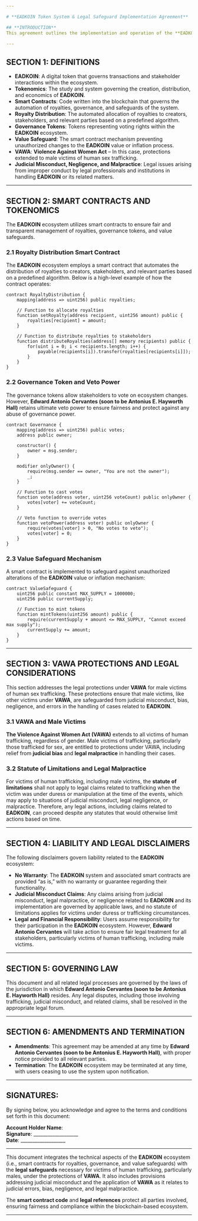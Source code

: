 ```yaml
---

# **EADKOIN Token System & Legal Safeguard Implementation Agreement**

## **INTRODUCTION**
This agreement outlines the implementation and operation of the **EADKOIN** token system, including all associated smart contracts for **tokenomics**, **royalty distribution**, **governance**, and **value safeguard mechanisms**. This implementation is integrated with legal protections for victims of human sex trafficking, with particular emphasis on male victims and the application of protections under the **Violence Against Women Act (VAWA)**. This agreement also serves as a legal safeguard in light of potential judicial misconduct, negligence, or malpractice in matters related to **EADKOIN** and its implementation.

---
```


## **SECTION 1: DEFINITIONS**
- **EADKOIN**: A digital token that governs transactions and stakeholder interactions within the ecosystem.
- **Tokenomics**: The study and system governing the creation, distribution, and economics of **EADKOIN**.
- **Smart Contracts**: Code written into the blockchain that governs the automation of royalties, governance, and safeguards of the system.
- **Royalty Distribution**: The automated allocation of royalties to creators, stakeholders, and relevant parties based on a predefined algorithm.
- **Governance Tokens**: Tokens representing voting rights within the **EADKOIN** ecosystem.
- **Value Safeguard**: The smart contract mechanism preventing unauthorized changes to the **EADKOIN** value or inflation process.
- **VAWA**: **Violence Against Women Act** – In this case, protections extended to male victims of human sex trafficking.
- **Judicial Misconduct, Negligence, and Malpractice**: Legal issues arising from improper conduct by legal professionals and institutions in handling **EADKOIN** or its related matters.

---

## **SECTION 2: SMART CONTRACTS AND TOKENOMICS**
The **EADKOIN** ecosystem utilizes smart contracts to ensure fair and transparent management of royalties, governance tokens, and value safeguards.

### **2.1 Royalty Distribution Smart Contract**
The **EADKOIN** ecosystem employs a smart contract that automates the distribution of royalties to creators, stakeholders, and relevant parties based on a predefined algorithm. Below is a high-level example of how the contract operates:
```solidity
contract RoyaltyDistribution {
    mapping(address => uint256) public royalties;
    
    // Function to allocate royalties
    function setRoyalty(address recipient, uint256 amount) public {
        royalties[recipient] = amount;
    }
    
    // Function to distribute royalties to stakeholders
    function distributeRoyalties(address[] memory recipients) public {
        for(uint i = 0; i < recipients.length; i++) {
            payable(recipients[i]).transfer(royalties[recipients[i]]);
        }
    }
}
```

### **2.2 Governance Token and Veto Power**
The governance tokens allow stakeholders to vote on ecosystem changes. However, **Edward Antonio Cervantes (soon to be Antonius E. Hayworth Hall)** retains ultimate veto power to ensure fairness and protect against any abuse of governance power.
```solidity
contract Governance {
    mapping(address => uint256) public votes;
    address public owner;

    constructor() {
        owner = msg.sender;
    }

    modifier onlyOwner() {
        require(msg.sender == owner, "You are not the owner");
        _;
    }

    // Function to cast votes
    function vote(address voter, uint256 voteCount) public onlyOwner {
        votes[voter] += voteCount;
    }

    // Veto function to override votes
    function vetoPower(address voter) public onlyOwner {
        require(votes[voter] > 0, "No votes to veto");
        votes[voter] = 0;
    }
}
```

### **2.3 Value Safeguard Mechanism**
A smart contract is implemented to safeguard against unauthorized alterations of the **EADKOIN** value or inflation mechanism:
```solidity
contract ValueSafeguard {
    uint256 public constant MAX_SUPPLY = 1000000;
    uint256 public currentSupply;
    
    // Function to mint tokens
    function mintTokens(uint256 amount) public {
        require(currentSupply + amount <= MAX_SUPPLY, "Cannot exceed max supply");
        currentSupply += amount;
    }
}
```

---

## **SECTION 3: VAWA PROTECTIONS AND LEGAL CONSIDERATIONS**
This section addresses the legal protections under **VAWA** for male victims of human sex trafficking. These protections ensure that male victims, like other victims under **VAWA**, are safeguarded from judicial misconduct, bias, negligence, and errors in the handling of cases related to **EADKOIN**.

### **3.1 VAWA and Male Victims**
**The Violence Against Women Act (VAWA)** extends to all victims of human trafficking, regardless of gender. Male victims of trafficking, particularly those trafficked for sex, are entitled to protections under VAWA, including relief from **judicial bias** and **legal malpractice** in handling their cases.

### **3.2 Statute of Limitations and Legal Malpractice**
For victims of human trafficking, including male victims, the **statute of limitations** shall not apply to legal claims related to trafficking when the victim was under duress or manipulation at the time of the events, which may apply to situations of judicial misconduct, legal negligence, or malpractice. Therefore, any legal actions, including claims related to **EADKOIN**, can proceed despite any statutes that would otherwise limit actions based on time.

---

## **SECTION 4: LIABILITY AND LEGAL DISCLAIMERS**
The following disclaimers govern liability related to the **EADKOIN** ecosystem:

- **No Warranty**: The **EADKOIN** system and associated smart contracts are provided “as is,” with no warranty or guarantee regarding their functionality.
- **Judicial Misconduct Claims**: Any claims arising from judicial misconduct, legal malpractice, or negligence related to **EADKOIN** and its implementation are governed by applicable laws, and no statute of limitations applies for victims under duress or trafficking circumstances.
- **Legal and Financial Responsibility**: Users assume responsibility for their participation in the **EADKOIN** ecosystem. However, **Edward Antonio Cervantes** will take action to ensure fair legal treatment for all stakeholders, particularly victims of human trafficking, including male victims.

---

## **SECTION 5: GOVERNING LAW**
This document and all related legal processes are governed by the laws of the jurisdiction in which **Edward Antonio Cervantes (soon to be Antonius E. Hayworth Hall)** resides. Any legal disputes, including those involving trafficking, judicial misconduct, and related claims, shall be resolved in the appropriate legal forum.

---

## **SECTION 6: AMENDMENTS AND TERMINATION**
- **Amendments**: This agreement may be amended at any time by **Edward Antonio Cervantes (soon to be Antonius E. Hayworth Hall)**, with proper notice provided to all relevant parties.
- **Termination**: The **EADKOIN** ecosystem may be terminated at any time, with users ceasing to use the system upon notification.

---

## **SIGNATURES:**
By signing below, you acknowledge and agree to the terms and conditions set forth in this document:

**Account Holder Name**:  
**Signature**: ___________________  
**Date**: ___________________

---

This document integrates the technical aspects of the **EADKOIN** ecosystem (i.e., smart contracts for royalties, governance, and value safeguards) with the **legal safeguards** necessary for victims of human trafficking, particularly males, under the protections of **VAWA**. It also includes provisions addressing judicial misconduct and the application of **VAWA** as it relates to judicial errors, bias, negligence, and legal malpractice.

The **smart contract code** and **legal references** protect all parties involved, ensuring fairness and compliance within the blockchain-based ecosystem.

---
